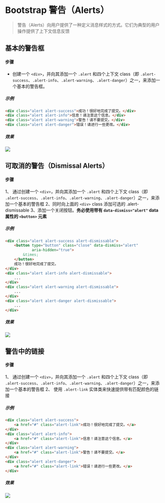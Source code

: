# Bootstrap 警告（Alerts）

> 警告（Alerts）向用户提供了一种定义消息样式的方式。它们为典型的用户操作提供了上下文信息反馈

## 基本的警告框

#### 步骤

* 创建一个 `<div>`，并向其添加一个 `.alert` 和四个上下文 class（即 `.alert-success`、`.alert-info`、`.alert-warning`、`.alert-danger`）之一，来添加一个基本的警告框。

##### 示例
```html
<div class="alert alert-success">成功！很好地完成了提交。</div>
<div class="alert alert-info">信息！请注意这个信息。</div>
<div class="alert alert-warning">警告！请不要提交。</div>
<div class="alert alert-danger">错误！请进行一些更改。</div>
```
##### 效果
![](https://i.imgur.com/QWutHXO.png)

## 可取消的警告（Dismissal Alerts）

#### 步骤
1、 通过创建一个 `<div>`，并向其添加一个 `.alert` 和四个上下文 class（即 `.alert-success`、`.alert-info`、`.alert-warning`、`.alert-danger`）之一，来添加一个基本的警告框
2、同时向上面的 `<div>` class 添加可选的 .alert-dismissable
3、添加一个关闭按钮。**务必使用带有 `data-dismiss="alert"` data 属性的 `<button>` 元素**

##### 示例
```html
<div class="alert alert-success alert-dismissable">
    <button type="button" class="close" data-dismiss="alert"
            aria-hidden="true">
        &times;
    </button>
    成功！很好地完成了提交。
</div>
<div class="alert alert-info alert-dismissable">
	...
</div>
<div class="alert alert-warning alert-dismissable">
	...
</div>
<div class="alert alert-danger alert-dismissable">
	...
</div>
```
##### 效果
![](https://i.imgur.com/AevffHz.png)

## 警告中的链接

#### 步骤

1、 通过创建一个 `<div>`，并向其添加一个 `.alert` 和四个上下文 class（即 `.alert-success`、`.alert-info`、`.alert-warning`、`.alert-danger`）之一，来添加一个基本的警告框
2、 使用 `.alert-link` 实体类来快速提供带有匹配颜色的链接

##### 示例
```html
<div class="alert alert-success">
    <a href="#" class="alert-link">成功！很好地完成了提交。</a>
</div>
<div class="alert alert-info">
    <a href="#" class="alert-link">信息！请注意这个信息。</a>
</div>
<div class="alert alert-warning">
    <a href="#" class="alert-link">警告！请不要提交。</a>
</div>
<div class="alert alert-danger">
    <a href="#" class="alert-link">错误！请进行一些更改。</a>
</div>
```
##### 效果
![](https://i.imgur.com/Zw4mfYO.png)